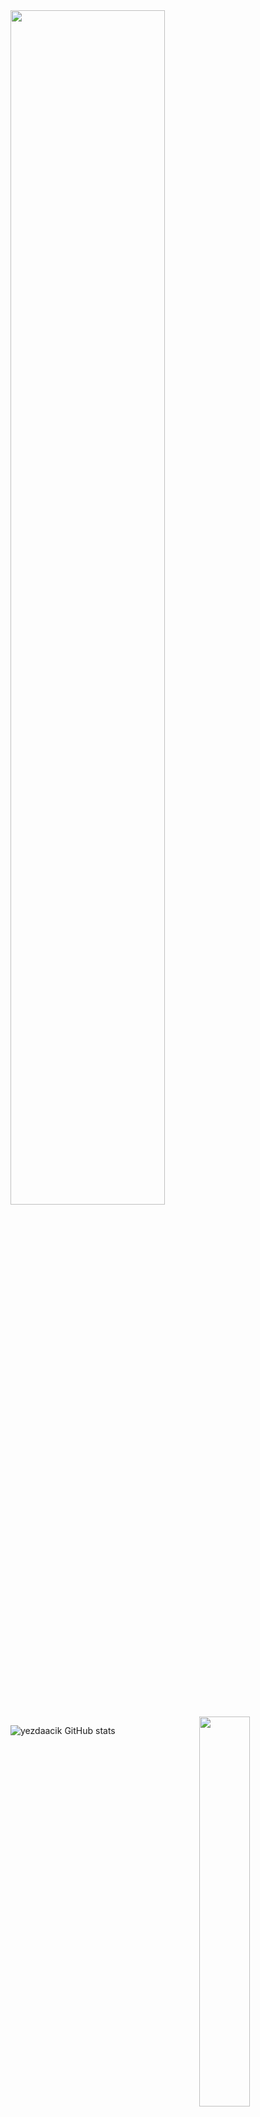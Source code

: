  <img width="70%" src= "https://readme-typing-svg.demolab.com?font=Fira+Code&pause=062e96&color= 87ceff&background=FF6AAA00&vCenter=false&multiline=true&width=435&height=30&lines=Yezda !">
 

<img width="40%" align="right" src="https://count.getloli.com/get/@:yezdaacik?theme=rule34">

![yezdaacik GitHub stats](https://github-readme-stats.vercel.app/api/?username=yezdaacik&show_icons=false&title_color=fff&icon_color=79ff97&text_color=9f9f9f&bg_color=151515)


